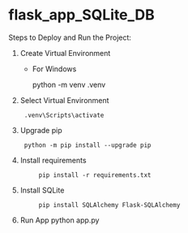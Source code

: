 # flask_app_SQLite_DB

Steps to Deploy and Run the Project:
1. Create Virtual Environment
	- For Windows
		
		python -m venv .venv
2. Select Virtual Environment

		.venv\Scripts\activate
    
3. Upgrade pip

		python -m pip install --upgrade pip
4. Install requirements

	    	pip install -r requirements.txt
5. Install SQLite

    		pip install SQLAlchemy Flask-SQLAlchemy
 
6. Run App
    python app.py
